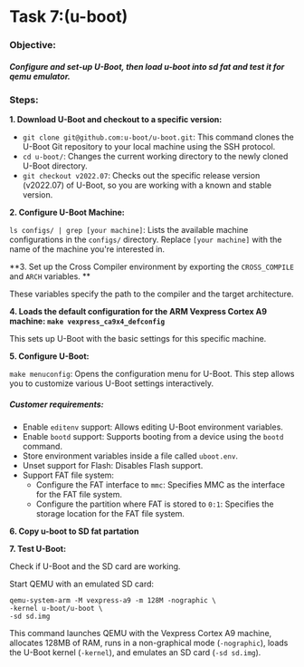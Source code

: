 # Task 7:(u-boot)

### Objective:

##### Configure and set-up U-Boot, then load u-boot into sd fat and test it for qemu emulator.

### Steps:

**1. Download U-Boot and checkout to a specific version:**

- `git clone git@github.com:u-boot/u-boot.git`: This command clones the U-Boot Git repository to your local machine using the SSH protocol.
- `cd u-boot/`: Changes the current working directory to the newly cloned U-Boot directory.
- `git checkout v2022.07`: Checks out the specific release version (v2022.07) of U-Boot, so you are working with a known and stable version.

**2. Configure U-Boot Machine:**

`ls configs/ | grep [your machine]`: Lists the available machine configurations in the `configs/` directory. Replace `[your machine]` with the name of the machine you're interested in.

**3. Set up the Cross Compiler environment by exporting the `CROSS_COMPILE` and `ARCH` variables. **

These variables specify the path to the compiler and the target architecture.

**4. Loads the default  configuration for the ARM Vexpress Cortex A9 machine:  `make vexpress_ca9x4_defconfig`**

This sets up  U-Boot with the basic settings for this specific machine.

**5. Configure U-Boot:**

`make menuconfig`: Opens the configuration menu for U-Boot. This step allows you to customize various U-Boot settings interactively.

##### Customer requirements:

- Enable `editenv` support: Allows editing U-Boot environment variables.
- Enable `bootd` support: Supports booting from a device using the `bootd` command.
- Store environment variables inside a file called `uboot.env`.
- Unset support for Flash: Disables Flash support.
- Support FAT file system:
  - Configure the FAT interface to `mmc`: Specifies MMC as the interface for the FAT file system.
  - Configure the partition where FAT is stored to `0:1`: Specifies the storage location for the FAT file system.

**6. Copy u-boot to SD fat partation**

**7. Test U-Boot:**

Check if U-Boot and the SD card are working.

Start QEMU with an emulated SD card:

```
qemu-system-arm -M vexpress-a9 -m 128M -nographic \
-kernel u-boot/u-boot \
-sd sd.img
```

This command launches QEMU with the Vexpress Cortex A9 machine, allocates 128MB of RAM, runs in a non-graphical mode (`-nographic`), loads the U-Boot kernel (`-kernel`), and emulates an SD card (`-sd sd.img`).